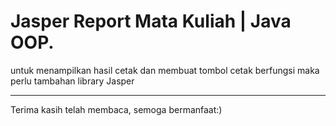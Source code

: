 # **Jasper Report Mata Kuliah | Java OOP.**
untuk menampilkan hasil cetak dan membuat tombol cetak berfungsi maka perlu tambahan library Jasper

***
Terima kasih telah membaca, semoga bermanfaat:)
